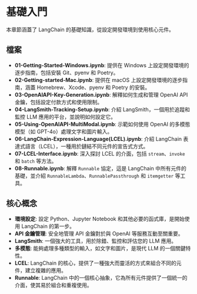 # 基礎入門

本章節涵蓋了 LangChain 的基礎知識，從設定開發環境到使用核心元件。

## 檔案

- **01-Getting-Started-Windows.ipynb**: 提供在 Windows 上設定開發環境的逐步指南，包括安裝 Git、pyenv 和 Poetry。
- **02-Getting-started-Mac.ipynb**: 提供在 macOS 上設定開發環境的逐步指南，涵蓋 Homebrew、Xcode、pyenv 和 Poetry 的安裝。
- **03-OpenAIAPI-Key-Generation.ipynb**: 解釋如何生成和管理 OpenAI API 金鑰，包括設定付款方式和使用限制。
- **04-LangSmith-Tracking-Setup.ipynb**: 介紹 LangSmith，一個用於追蹤和監控 LLM 應用的平台，並說明如何設定它。
- **05-Using-OpenAIAPI-MultiModal.ipynb**: 示範如何使用 OpenAI 的多模態模型（如 GPT-4o）處理文字和圖片輸入。
- **06-LangChain-Expression-Language(LCEL).ipynb**: 介紹 LangChain 表達式語言（LCEL），一種用於鏈結不同元件的宣告式方式。
- **07-LCEL-Interface.ipynb**: 深入探討 LCEL 的介面，包括 `stream`、`invoke` 和 `batch` 等方法。
- **08-Runnable.ipynb**: 解釋 `Runnable` 協定，這是 LangChain 中所有元件的基礎，並介紹 `RunnableLambda`、`RunnablePassthrough` 和 `itemgetter` 等工具。

## 核心概念

- **環境設定**: 設定 Python、Jupyter Notebook 和其他必要的函式庫，是開始使用 LangChain 的第一步。
- **API 金鑰管理**: 安全地管理 API 金鑰對於與 OpenAI 等服務互動至關重要。
- **LangSmith**: 一個強大的工具，用於除錯、監控和評估您的 LLM 應用。
- **多模態**: 能夠處理多種類型的輸入，如文字和圖片，是現代 LLM 的一個關鍵特性。
- **LCEL**: LangChain 的核心，提供了一種強大而靈活的方式來組合不同的元件，建立複雜的應用。
- **Runnable**: LangChain 中的一個核心抽象，它為所有元件提供了一個統一的介面，使其易於組合和重複使用。
